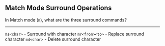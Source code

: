 ## Match Mode Surround Operations

In Match mode (`m`), what are the three surround commands?

---

`ms<char>` - Surround with character
`mr<from><to>` - Replace surround character
`md<char>` - Delete surround character

